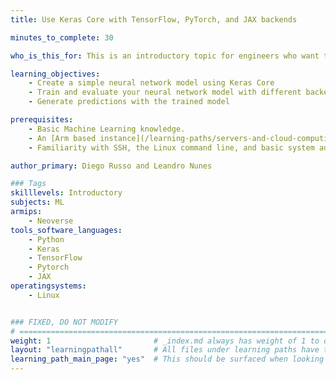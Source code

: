 ```yaml
---
title: Use Keras Core with TensorFlow, PyTorch, and JAX backends

minutes_to_complete: 30

who_is_this_for: This is an introductory topic for engineers who want to create a neural network model on Arm machines.

learning_objectives: 
    - Create a simple neural network model using Keras Core
    - Train and evaluate your neural network model with different backends
    - Generate predictions with the trained model

prerequisites:
    - Basic Machine Learning knowledge.
    - An [Arm based instance](/learning-paths/servers-and-cloud-computing/csp/) from a cloud service provider, an on-premises Arm server, or a Linux virtual machine on your Arm device. 
    - Familiarity with SSH, the Linux command line, and basic system administration tasks.

author_primary: Diego Russo and Leandro Nunes

### Tags
skilllevels: Introductory
subjects: ML
armips:
    - Neoverse
tools_software_languages:
    - Python
    - Keras
    - TensorFlow
    - Pytorch
    - JAX
operatingsystems:
    - Linux


### FIXED, DO NOT MODIFY
# ================================================================================
weight: 1                       # _index.md always has weight of 1 to order correctly
layout: "learningpathall"       # All files under learning paths have this same wrapper
learning_path_main_page: "yes"  # This should be surfaced when looking for related content. Only set for _index.md of learning path content.
---
```

